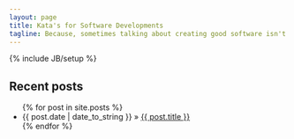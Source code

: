 ```yaml
---
layout: page
title: Kata's for Software Developments
tagline: Because, sometimes talking about creating good software isn't enough...
---
```

{% include JB/setup %}

## Recent posts

<ul class="posts">
  {% for post in site.posts %}
    <li><span>{{ post.date | date_to_string }}</span> &raquo; <a href="{{ BASE_PATH }}{{ post.url }}">{{ post.title }}</a></li>
  {% endfor %}
</ul>
